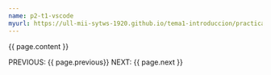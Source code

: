 ```yaml
---
name: p2-t1-vscode
myurl: https://ull-mii-sytws-1920.github.io/tema1-introduccion/practicas/p2-t1-vscode/
---
```


{{ page.content }}

PREVIOUS: {{ page.previous}} NEXT: {{ page.next }}

